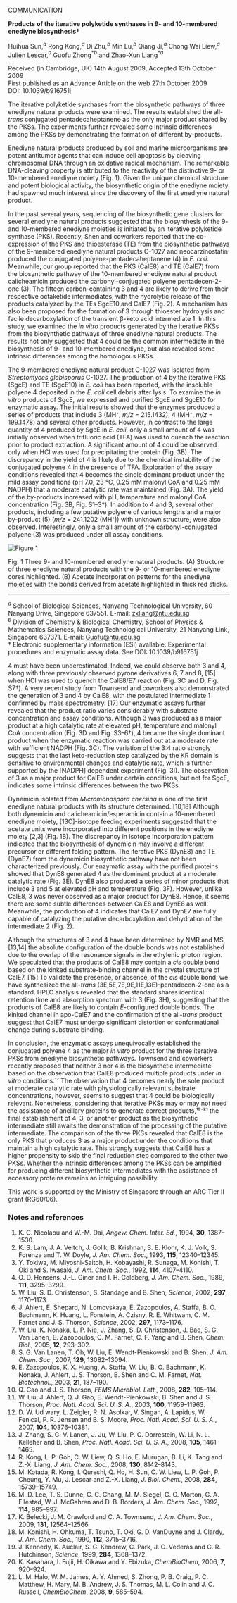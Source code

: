 
COMMUNICATION

**Products of the iterative polyketide synthases in 9- and 10-membered enediyne biosynthesis†**

Huihua Sun,$^{a}$ Rong Kong,$^{a}$ Di Zhu,$^{b}$ Min Lu,$^{b}$ Qiang Ji,$^{a}$ Chong Wai Liew,$^{a}$ Julien Lescar,$^{a}$ Guofu Zhong$^{*b}$ and Zhao-Xun Liang$^{*a}$

Received (in Cambridge, UK) 14th August 2009, Accepted 13th October 2009  
First published as an Advance Article on the web 27th October 2009  
DOI: 10.1039/b916751j

The iterative polyketide synthases from the biosynthetic pathways of three enediyne natural products were examined. The results established the all-*trans* conjugated pentadecaheptanene as the only major product shared by the PKSs. The experiments further revealed some intrinsic differences among the PKSs by demonstrating the formation of different by-products.

Enediyne natural products produced by soil and marine microorganisms are potent antitumor agents that can induce cell apoptosis by cleaving chromosomal DNA through an oxidative radical mechanism. The remarkable DNA-cleaving property is attributed to the reactivity of the distinctive 9- or 10-membered enediyne moiety (Fig. 1). Given the unique chemical structure and potent biological activity, the biosynthetic origin of the enediyne moiety had spawned much interest since the discovery of the first enediyne natural product.

In the past several years, sequencing of the biosynthetic gene clusters for several enediyne natural products suggested that the biosynthesis of the 9- and 10-membered enediyne moieties is initiated by an iterative polyketide synthase (PKS). Recently, Shen and coworkers reported that the co-expression of the PKS and thioesterase (TE) from the biosynthetic pathways of the 9-membered enediyne natural products C-1027 and neocarzinostatin produced the conjugated polyene-pentadecaheptanene (4) in *E. coli*. Meanwhile, our group reported that the PKS (CalE8) and TE (CalE7) from the biosynthetic pathway of the 10-membered enediyne natural product calicheamicin produced the carbonyl-conjugated polyene pentadecen-2-one (3). The fifteen carbon-containing 3 and 4 are likely to derive from their respective octaketide intermediates, with the hydrolytic release of the products catalyzed by the TEs SgcE10 and CalE7 (Fig. 2). A mechanism has also been proposed for the formation of 3 through thioester hydrolysis and facile decarboxylation of the transient β-keto acid intermediate 1. In this study, we examined the *in vitro* products generated by the iterative PKSs from the biosynthetic pathways of three enediyne natural products. The results not only suggested that 4 could be the common intermediate in the biosynthesis of 9- and 10-membered enediyne, but also revealed some intrinsic differences among the homologous PKSs.

The 9-membered enediyne natural product C-1027 was isolated from *Streptomyces globisporus* C-1027. The production of 4 by the iterative PKS (SgcE) and TE (SgcE10) in *E. coli* has been reported, with the insoluble polyene 4 deposited in the *E. coli* cell debris after lysis. To examine the *in vitro* products of SgcE, we expressed and purified SgcE and SgcE10 for enzymatic assay. The initial results showed that the enzymes produced a series of products that include 3 (MH⁺, *m/z* = 215.1432), 4 (MH⁺, *m/z* = 199.1478) and several other products. However, in contrast to the large quantity of 4 produced by SgcE in *E. coli*, only a small amount of 4 was initially observed when trifluoric acid (TFA) was used to quench the reaction prior to product extraction. A significant amount of 4 could be observed only when HCl was used for precipitating the protein (Fig. 3B). The discrepancy in the yield of 4 is likely due to the chemical instability of the conjugated polyene 4 in the presence of TFA. Exploration of the assay conditions revealed that 4 becomes the single dominant product under the mild assay conditions (pH 7.0, 23 °C, 0.25 mM malonyl CoA and 0.25 mM NADPH) that a moderate catalytic rate was maintained (Fig. 3A). The yield of the by-products increased with pH, temperature and malonyl CoA concentration (Fig. 3B, Fig. S1–3†). In addition to 4 and 3, several other products, including a few putative polyene of various lengths and a major by-product (5) (*m/z* = 241.1202 (MH⁺)) with unknown structure, were also observed. Interestingly, only a small amount of the carbonyl-conjugated polyene (3) was produced under all assay conditions.

![Figure 1](https://i.imgur.com/1234567.png)

Fig. 1 Three 9- and 10-membered enediyne natural products. (A) Structure of three enediyne natural products with the 9- or 10-membered enediyne cores highlighted. (B) Acetate incorporation patterns for the enediyne moieties with the bonds derived from acetate highlighted in thick red sticks.

---

$^a$ School of Biological Sciences, Nanyang Technological University, 60 Nanyang Drive, Singapore 637551. E-mail: zxliang@ntu.edu.sg  
$^b$ Division of Chemistry & Biological Chemistry, School of Physics & Mathematics Sciences, Nanyang Technological University, 21 Nanyang Link, Singapore 637371. E-mail: Guofu@ntu.edu.sg  
† Electronic supplementary information (ESI) available: Experimental procedures and enzymatic assay data. See DOI: 10.1039/b916751j

4 must have been underestimated. Indeed, we could observe both 3 and 4, along with three previously observed pyrone derivatives 6, 7 and 8, [15] when HCl was used to quench the CalE8/E7 reaction (Fig. 3C and D, Fig. S7†). A very recent study from Townsend and coworkers also demonstrated the generation of 3 and 4 by CalE8, with the postulated intermediate 1 confirmed by mass spectrometry. [17] Our enzymatic assays further revealed that the product ratio varies considerably with substrate concentration and assay conditions. Although 3 was produced as a major product at a high catalytic rate at elevated pH, temperature and malonyl CoA concentration (Fig. 3D and Fig. S3–6†), 4 became the single dominant product when the enzymatic reaction was carried out at a moderate rate with sufficient NADPH (Fig. 3C). The variation of the 3:4 ratio strongly suggests that the last keto-reduction step catalyzed by the KR domain is sensitive to environmental changes and catalytic rate, which is further supported by the [NADPH] dependent experiment (Fig. 3I). The observation of 3 as a major product for CalE8 under certain conditions, but not for SgcE, indicates some intrinsic differences between the two PKSs.

Dynemicin isolated from *Micromonospora chersina* is one of the first enediyne natural products with its structure determined. [10,18] Although both dynemicin and calicheamicin/esperamicin contain a 10-membered enediyne moiety, [13C]-isotope feeding experiments suggested that the acetate units were incorporated into different positions in the enediyne moiety [2,3] (Fig. 1B). The discrepancy in isotope incorporation pattern indicated that the biosynthesis of dynemicin may involve a different precursor or different folding pattern. The iterative PKS (DynE8) and TE (DynE7) from the dynemicin biosynthetic pathway have not been characterized previously. Our enzymatic assay with the purified proteins showed that DynE8 generated 4 as the dominant product at a moderate catalytic rate (Fig. 3E). DynE8 also produced a series of minor products that include 3 and 5 at elevated pH and temperature (Fig. 3F). However, unlike CalE8, 3 was never observed as a major product for DynE8. Hence, it seems there are some subtle differences between CalE8 and DynE8 as well. Meanwhile, the production of 4 indicates that CalE7 and DynE7 are fully capable of catalyzing the putative decarboxylation and dehydration of the intermediate 2 (Fig. 2).

Although the structures of 3 and 4 have been determined by NMR and MS, [13,14] the absolute configuration of the double bonds was not established due to the overlap of the resonance signals in the ethylenic proton region. We speculated that the products of CalE8 may contain a *cis* double bond based on the kinked substrate-binding channel in the crystal structure of CalE7. [15] To validate the presence, or absence, of the *cis* double bond, we have synthesized the all-*trans* (3E,5E,7E,9E,11E,13E)-pentadecen-2-one as a standard. HPLC analysis revealed that the standard shares identical retention time and absorption spectrum with 3 (Fig. 3H), suggesting that the products of CalE8 are likely to contain *E*-configured double bonds. The kinked channel in apo-CalE7 and the confirmation of the all-*trans* product suggest that CalE7 must undergo significant distortion or conformational change during substrate binding.

In conclusion, the enzymatic assays unequivocally established the conjugated polyene 4 as the major *in vitro* product for the three iterative PKSs from enediyne biosynthetic pathways. Townsend and coworkers recently proposed that neither 3 nor 4 is the biosynthetic intermediate based on the observation that CalE8 produced multiple products under *in vitro* conditions.¹⁷ The observation that 4 becomes nearly the sole product at moderate catalytic rate with physiologically relevant substrate concentrations, however, seems to suggest that 4 could be biologically relevant. Nonetheless, considering that iterative PKSs may or may not need the assistance of ancillary proteins to generate correct products,¹⁹⁻²¹ the final establishment of 4, 3, or another product as the biosynthetic intermediate still awaits the demonstration of the processing of the putative intermediate. The comparison of the three PKSs revealed that CalE8 is the only PKS that produces 3 as a major product under the conditions that maintain a high catalytic rate. This strongly suggests that CalE8 has a higher propensity to skip the final reduction step compared to the other two PKSs. Whether the intrinsic differences among the PKSs can be amplified for producing different biosynthetic intermediates with the assistance of accessory proteins remains an intriguing possibility.

This work is supported by the Ministry of Singapore through an ARC Tier II grant (RG60/06).

### Notes and references

1. K. C. Nicolaou and W.-M. Dai, *Angew. Chem. Inter. Ed.*, 1994, **30**, 1387–1530.
2. K. S. Lam, J. A. Veitch, J. Golik, B. Krishnan, S. E. Klohr, K. J. Volk, S. Forenza and T. W. Doyle, *J. Am. Chem. Soc.*, 1993, **115**, 12340–12345.
3. Y. Tokiwa, M. Miyoshi-Saitoh, H. Kobayashi, R. Sunaga, M. Konishi, T. Oki and S. Iwasaki, *J. Am. Chem. Soc.*, 1992, **114**, 4107–4110.
4. O. D. Hensens, J.-L. Giner and I. H. Goldberg, *J. Am. Chem. Soc.*, 1989, **111**, 3295–3299.
5. W. Liu, S. D. Christenson, S. Standage and B. Shen, *Science*, 2002, **297**, 1170–1173.
6. J. Ahlert, E. Shepard, N. Lomovskaya, E. Zazopoulos, A. Staffa, B. O. Bachmann, K. Huang, L. Fonstein, A. Czisny, R. E. Whitwam, C. M. Farnet and J. S. Thorson, *Science*, 2002, **297**, 1173–1176.
7. W. Liu, K. Nonaka, L. P. Nie, J. Zhang, S. D. Christenson, J. Bae, S. G. Van Lanen, E. Zazopoulos, C. M. Farnet, C. F. Yang and B. Shen, *Chem. Biol.*, 2005, **12**, 293–302.
8. S. G. Van Lanen, T. Oh, W. Liu, E. Wendt-Pienkowski and B. Shen, *J. Am. Chem. Soc.*, 2007, **129**, 13082–13094.
9. E. Zazopoulos, K. X. Huang, A. Staffa, W. Liu, B. O. Bachmann, K. Nonaka, J. Ahlert, J. S. Thorson, B. Shen and C. M. Farnet, *Nat. Biotechnol.*, 2003, **21**, 187–190.
10. Q. Gao and J. S. Thorson, *FEMS Microbiol. Lett.*, 2008, **282**, 105–114.
11. W. Liu, J. Ahlert, Q. J. Gao, E. Wendt-Pienkowski, B. Shen and J. S. Thorson, *Proc. Natl. Acad. Sci. U. S. A.*, 2003, **100**, 11959–11963.
12. D. W. Ud wary, L. Zeigler, R. N. Asolkar, V. Singan, A. Lapidus, W. Fenical, P. R. Jensen and B. S. Moore, *Proc. Natl. Acad. Sci. U. S. A.*, 2007, **104**, 10376–10381.
13. J. Zhang, S. G. V. Lanen, J. Ju, W. Liu, P. C. Dorrestein, W. Li, N. L. Kelleher and B. Shen, *Proc. Natl. Acad. Sci. U. S. A.*, 2008, **105**, 1461–1465.
14. R. Kong, L. P. Goh, C. W. Liew, Q. S. Ho, E. Murugan, B. Li, K. Tang and Z.-X. Liang, *J. Am. Chem. Soc.*, 2008, **130**, 8142–8143.
15. M. Kotada, R. Kong, I. Qureshi, Q. Ho, H. Sun, C. W. Liew, L. P. Goh, P. Cheung, Y. Mu, J. Lescar and Z.-X. Liang, *J. Biol. Chem.*, 2008, **284**, 15739–15749.
16. M. D. Lee, T. S. Dunne, C. C. Chang, M. M. Siegel, G. O. Morton, G. A. Ellestad, W. J. McGahren and D. B. Borders, *J. Am. Chem. Soc.*, 1992, **114**, 985–997.
17. K. Belecki, J. M. Crawford and C. A. Townsend, *J. Am. Chem. Soc.*, 2009, **131**, 12564–12566.
18. M. Konishi, H. Ohkuma, T. Tsuno, T. Oki, G. D. VanDuyne and J. Clardy, *J. Am. Chem. Soc.*, 1990, **112**, 3715–3716.
19. J. Kennedy, K. Auclair, S. G. Kendrew, C. Park, J. C. Vederas and C. R. Hutchinson, *Science*, 1999, **284**, 1368–1372.
20. K. Kasahara, I. Fujii, H. Oikawa and Y. Ebizuka, *ChemBioChem*, 2006, **7**, 920–924.
21. L. M. Halo, W. M. James, A. Y. Ahmed, S. Zhong, P. B. Craig, P. C. Matthew, H. Mary, M. B. Andrew, J. S. Thomas, M. L. Colin and J. C. Russell, *ChemBioChem*, 2008, **9**, 585–594.
